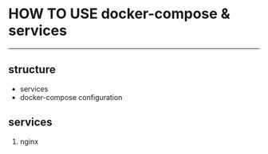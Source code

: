 # HOW TO USE docker-compose & services
* * *

## structure
+ services
+ docker-compose configuration

## services
1. nginx 